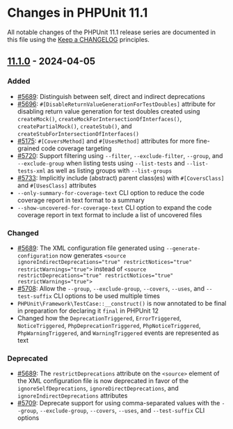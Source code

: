 # Changes in PHPUnit 11.1

All notable changes of the PHPUnit 11.1 release series are documented in this file using the [Keep a CHANGELOG](https://keepachangelog.com/) principles.

## [11.1.0] - 2024-04-05

### Added

* [#5689](https://github.com/sebastianbergmann/phpunit/issues/5689): Distinguish between self, direct and indirect deprecations
* [#5696](https://github.com/sebastianbergmann/phpunit/pull/5696): `#[DisableReturnValueGenerationForTestDoubles]` attribute for disabling return value generation for test doubles created using `createMock()`, `createMockForIntersectionOfInterfaces()`, `createPartialMock()`, `createStub()`, and `createStubForIntersectionOfInterfaces()`
* [#5175](https://github.com/sebastianbergmann/phpunit/issues/5175): `#[CoversMethod]` and `#[UsesMethod]` attributes for more fine-grained code coverage targeting
* [#5720](https://github.com/sebastianbergmann/phpunit/issues/5720): Support filtering using `--filter`, `--exclude-filter`, `--group`, and `--exclude-group` when listing tests using `--list-tests` and `--list-tests-xml` as well as listing groups with `--list-groups`
* [#5733](https://github.com/sebastianbergmann/phpunit/issues/5733): Implicitly include (abstract) parent class(es) with `#[CoversClass]` and `#[UsesClass]` attributes
* `--only-summary-for-coverage-text` CLI option to reduce the code coverage report in text format to a summary
* `--show-uncovered-for-coverage-text` CLI option to expand the code coverage report in text format to include a list of uncovered files

### Changed

* [#5689](https://github.com/sebastianbergmann/phpunit/issues/5689): The XML configuration file generated using `--generate-configuration` now generates `<source ignoreIndirectDeprecations="true" restrictNotices="true" restrictWarnings="true">` instead of `<source restrictDeprecations="true" restrictNotices="true" restrictWarnings="true">`
* [#5708](https://github.com/sebastianbergmann/phpunit/issues/5708): Allow the `--group`, `--exclude-group`, `--covers`, `--uses`, and `--test-suffix` CLI options to be used multiple times
* `PHPUnit\Framework\TestCase::__construct()` is now annotated to be final in preparation for declaring it `final` in PHPUnit 12
* Changed how the `DeprecationTriggered`, `ErrorTriggered`, `NoticeTriggered`, `PhpDeprecationTriggered`, `PhpNoticeTriggered`, `PhpWarningTriggered`, and `WarningTriggered` events are represented as text

### Deprecated

* [#5689](https://github.com/sebastianbergmann/phpunit/issues/5689): The `restrictDeprecations` attribute on the `<source>` element of the XML configuration file is now deprecated in favor of the `ignoreSelfDeprecations`, `ignoreDirectDeprecations`, and `ignoreIndirectDeprecations` attributes
* [#5709](https://github.com/sebastianbergmann/phpunit/issues/5709): Deprecate support for using comma-separated values with the `--group`, `--exclude-group`, `--covers`, `--uses`, and `--test-suffix` CLI options

[11.1.0]: https://github.com/sebastianbergmann/phpunit/compare/11.0...main
